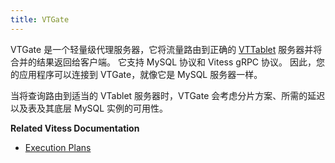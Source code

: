 ```yaml
---
title: VTGate 
---
```


VTGate 是一个轻量级代理服务器，它将流量路由到正确的 [VTTablet](../tablet) 服务器并将合并的结果返回给客户端。 它支持 MySQL 协议和 Vitess gRPC 协议。 因此，您的应用程序可以连接到 VTGate，就像它是 MySQL 服务器一样。

当将查询路由到适当的 VTablet 服务器时，VTGate 会考虑分片方案、所需的延迟以及表及其底层 MySQL 实例的可用性。

**Related Vitess Documentation**

* [Execution Plans](../execution-plans)